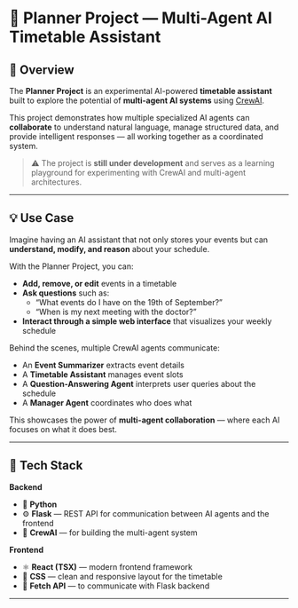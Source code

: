 # 🧠 Planner Project — Multi-Agent AI Timetable Assistant

## 🚀 Overview

The **Planner Project** is an experimental AI-powered **timetable assistant** built to explore the potential of **multi-agent AI systems** using [CrewAI](https://github.com/joaomdmoura/crewai).

This project demonstrates how multiple specialized AI agents can **collaborate** to understand natural language, manage structured data, and provide intelligent responses — all working together as a coordinated system.

> ⚠️ The project is **still under development** and serves as a learning playground for experimenting with CrewAI and multi-agent architectures.

---

## 💡 Use Case

Imagine having an AI assistant that not only stores your events but can **understand, modify, and reason** about your schedule.

With the Planner Project, you can:
- **Add, remove, or edit** events in a timetable  
- **Ask questions** such as:
  - “What events do I have on the 19th of September?”
  - “When is my next meeting with the doctor?”
- **Interact through a simple web interface** that visualizes your weekly schedule

Behind the scenes, multiple CrewAI agents communicate:
- An **Event Summarizer** extracts event details
- A **Timetable Assistant** manages event slots
- A **Question-Answering Agent** interprets user queries about the schedule
- A **Manager Agent** coordinates who does what

This showcases the power of **multi-agent collaboration** — where each AI focuses on what it does best.

---

## 🧰 Tech Stack

**Backend**
- 🐍 **Python**
- ⚙️ **Flask** — REST API for communication between AI agents and the frontend
- 🧩 **CrewAI** — for building the multi-agent system

**Frontend**
- ⚛️ **React (TSX)** — modern frontend framework
- 💅 **CSS** — clean and responsive layout for the timetable
- 🔄 **Fetch API** — to communicate with Flask backend

---
